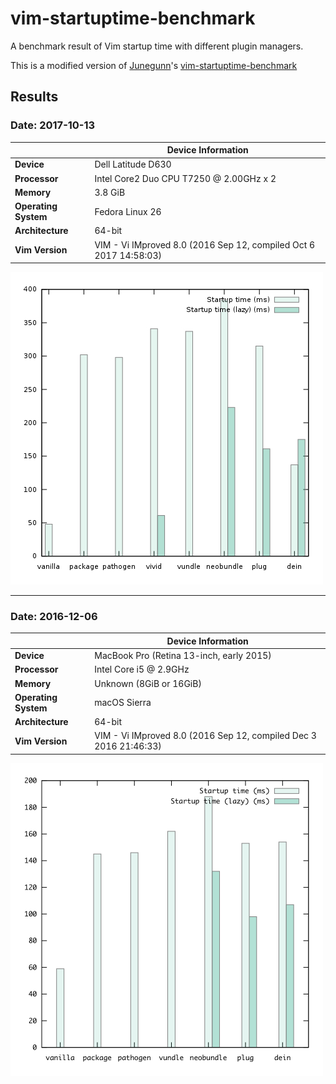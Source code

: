 # vim-startuptime-benchmark

A benchmark result of Vim startup time with different plugin managers.

This is a modified version of [Junegunn](https://github.com/junegunn)'s [vim-startuptime-benchmark](https://github.com/junegunn/vim-startuptime-benchmark)

## Results

### Date: 2017-10-13

|                      | Device Information                                                |
|----------------------|-------------------------------------------------------------------|
| **Device**           | Dell Latitude D630                                                |
| **Processor**        | Intel Core2 Duo CPU T7250 @ 2.00GHz x 2                           |
| **Memory**           | 3.8 GiB                                                           |
| **Operating System** | Fedora Linux 26                                                   |
| **Architecture**     | 64-bit                                                            |
| **Vim Version**      | VIM - Vi IMproved 8.0 (2016 Sep 12, compiled Oct 6 2017 14:58:03) |

![Results for 2017-10-13](graphs/2017-10-13.jpg)
 
---

### Date: 2016-12-06

|                      | Device Information                                                |
|----------------------|-------------------------------------------------------------------|
| **Device**           | MacBook Pro (Retina 13-inch, early 2015)                          |
| **Processor**        | Intel Core i5 @ 2.9GHz                                            |
| **Memory**           | Unknown (8GiB or 16GiB)                                           |
| **Operating System** | macOS Sierra                                                      |
| **Architecture**     | 64-bit                                                            |
| **Vim Version**      | VIM - Vi IMproved 8.0 (2016 Sep 12, compiled Dec 3 2016 21:46:33) |

<img src="graphs/2016-12-06.png" width="500"/>
